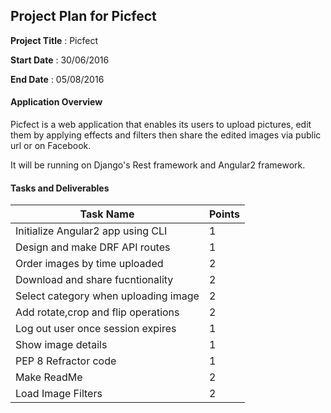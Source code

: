 ## Project Plan for Picfect

**Project Title** : Picfect

**Start Date** : 30/06/2016
 
**End Date** : 05/08/2016

 
#### **Application Overview**
Picfect is a web application that enables its users to upload pictures, edit them
by applying effects and filters then share the edited images via public url or on Facebook.

It will be running on Django's Rest framework and Angular2 framework.

#### **Tasks and Deliverables**

| Task Name                             | Points     |
|---------------------------------------|------------|
| Initialize Angular2 app using CLI     | 1          |
| Design and make DRF API routes        | 1          |
| Order images by time uploaded         | 2          |
| Download and share fucntionality      | 2          |
| Select category when uploading image  | 2          |
| Add rotate,crop and flip operations   | 2          |
| Log out user once session expires     | 1          |
| Show image details                    | 1          |
| PEP 8 Refractor code                  | 1          |
| Make ReadMe                           | 2         |
| Load Image Filters                    | 2          |


